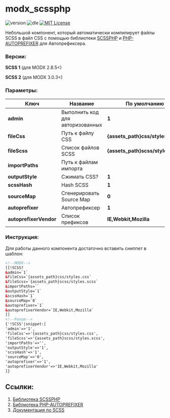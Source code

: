 # modx_scssphp
![version](https://img.shields.io/badge/version-1.0.4-orange "Version")
![dle](https://img.shields.io/badge/MODX-2.8.5%3C-green "MODX")
[![MIT License](https://img.shields.io/badge/license-MIT-blue "MIT License")](https://github.com/Element1493/dle_scssphp/blob/main/LICENSE)

Небольшой компонент, который автоматически компилирует файлы SCSS в файл CSS c помощью библиотеки [SCSSPHP](https://github.com/scssphp/scssphp) и [PHP-AUTOPREFIXER](https://github.com/scssphp/scssphp) для Автопрефиксера.

### Версии:
**SCSS 1** (для MODX 2.8.5<)

**SCSS 2** (для MODX 3.0.3<)

### Параметры:
Ключ| Название|По умолчанию
-|-|-
**admin**|Выполнить код для авторизованных|**1**
**fileCss**|Путь к файлу CSS|**{assets_path}css/styles.css**
**fileScss**|Список файлов SCSS|**{assets_path}scss/styles.scss**
**importPaths**|Путь к файлам импорта|
**outputStyle**|Сжимать CSS?|**1**
**scssHash**|Hash SCSS|**1**
**sourceMap**|Сгенерировать Source Map|**0**
**autoprefixer**|Автопрефиксер|**1**
**autoprefixerVendor**|Список префиксoв|**IE,Webkit,Mozilla**

### Инструкция:
Для работы данного компонента достаточно вставить сниппет в шаблон:
```html
<!--MODX-->
[[!SCSS?
&admin=`1`
&fileCss=`{assets_path}css/styles.css`
&fileScss=`{assets_path}scss/styles.scss`
&importPaths=``
&outputStyle=`1`
&scssHash=`1`
&sourceMap=`0`
&autoprefixer=`1`
&autoprefixerVendor=`IE,Webkit,Mozilla`
]]
<!--Fenom-->
{'!SCSS'|snippet:[
'admin'=>'1',
'fileCss'=>'{assets_path}css/styles.css',
'fileScss'=>'{assets_path}scss/styles.scss',
'importPaths'=>'',
'outputStyle'=>'1',
'scssHash'=>'1',
'sourceMap'=>'0',
'autoprefixer'=>'1',
'autoprefixerVendor'=>'IE,Webkit,Mozilla'
]}
```

## Ссылки:
1. [Библиотека SCSSPHP](https://github.com/scssphp/scssphp)
2. [Библиотека PHP-AUTOPREFIXER](https://github.com/padaliyajay/php-autoprefixer)
3. [Документация по SCSS](https://sass-lang.com/documentation)
